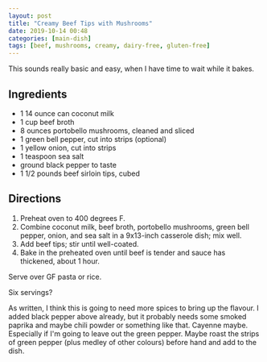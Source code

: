 ```yaml
---
layout: post
title: "Creamy Beef Tips with Mushrooms"
date: 2019-10-14 00:48
categories: [main-dish]
tags: [beef, mushrooms, creamy, dairy-free, gluten-free]
---
```


This sounds really basic and easy, when I have time to wait while it bakes.

## Ingredients

- 1 14 ounce can coconut milk
- 1 cup beef broth
- 8 ounces portobello mushrooms, cleaned and sliced
- 1 green bell pepper, cut into strips (optional)
- 1 yellow onion, cut into strips
- 1 teaspoon sea salt
- ground black pepper to taste
- 1 1/2 pounds beef sirloin tips, cubed

## Directions

1. Preheat oven to 400 degrees F.
2. Combine coconut milk, beef broth, portobello mushrooms, green bell pepper, onion, and sea salt in a 9x13-inch casserole dish; mix well.
3. Add beef tips; stir until well-coated.
4. Bake in the preheated oven until beef is tender and sauce has thickened, about 1 hour.

Serve over GF pasta or rice.

Six servings?

As written, I think this is going to need more spices to bring up the flavour. I added black pepper above already, but it probably needs some smoked paprika and maybe chili powder or something like that. Cayenne maybe. Especially if I'm going to leave out the green pepper. Maybe roast the strips of green pepper (plus medley of other colours) before hand and add to the dish.
